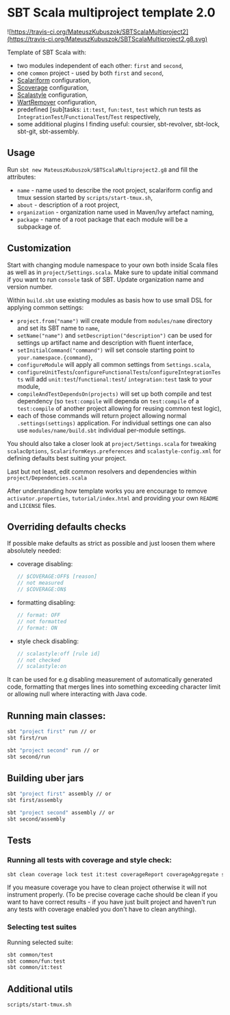 # SBT Scala multiproject template 2.0

![https://travis-ci.org/MateuszKubuszok/SBTScalaMultiproject2](https://travis-ci.org/MateuszKubuszok/SBTScalaMultiproject2.g8.svg)

Template of SBT Scala with:

 * two modules independent of each other: `first` and `second`,
 * one `common` project - used by both `first` and `second`,
 * [Scalariform](https://github.com/scala-ide/scalariform) configuration,
 * [Scoverage](https://github.com/scoverage/sbt-scoverage) configuration,
 * [Scalastyle](http://www.scalastyle.org/) configuration,
 * [WartRemover](http://www.wartremover.org/) configuration,
 * predefined [sub]tasks: `it:test`, `fun:test`, `test` which run tests as
   `IntegrationTest`/`FunctionalTest`/`Test` respectively,
 * some additional plugins I finding useful: coursier, sbt-revolver, sbt-lock, sbt-git, sbt-assembly.

## Usage

Run `sbt new MateuszKubuszok/SBTScalaMultiproject2.g8` and fill the attributes:
 
 * `name` - name used to describe the root project, scalariform config and tmux session started by `scripts/start-tmux.sh`,
 * `about` - description of a root project,
 * `organization` - organization name used in Maven/Ivy artefact naming,
 * `package` - name of a root package that each module will be a subpackage of.

## Customization

Start with changing module namespace to your own both inside Scala files as well as in `project/Settings.scala`. Make
sure to update initial command if you want to run `console` task of SBT. Update organization name and version number.

Within `build.sbt` use existing modules as basis how to use small DSL for applying common settings:

 * `project.from("name")` will create module from `modules/name` directory and set its SBT name to `name`,
 * `setName("name")` and `setDescription("description")` can be used for settings up artifact name and description with
   fluent interface,
 * `setInitialCommand("command")` will set console starting point to `your.namespace.{command}`,
 * `configureModule` will apply all common settings from `Settings.scala`,
 * `configureUnitTests`/`configureFunctionalTests`/`configureIntegrationTests` will add `unit:test`/`functional:test`/
   `integration:test` task to your module,
 * `compileAndTestDependsOn(projects)` will set up both compile and test dependency (so `test:compile` will dependa on
   `test:compile` of a `test:compile` of another project allowing for reusing common test logic),
 * each of those commands will return project allowing normal `.settings(settings)` application. For individual settings
   one can also use `modules/name/build.sbt` individual per-module settings.

You should also take a closer look at `project/Settings.scala` for tweaking `scalacOptions`,
`ScalariformKeys.preferences` and `scalastyle-config.xml` for defining defaults best suiting your project.

Last but not least, edit common resolvers and dependencies within `project/Dependencies.scala`

After understanding how template works you are encourage to remove `activator.properties`, `tutorial/index.html` and
providing your own `README` and `LICENSE` files.

## Overriding defaults checks

If possible make defaults as strict as possible and just loosen them where absolutely needed:

 * coverage disabling:

   ```scala
   // $COVERAGE:OFF$ [reason]
   // not measured 
   // $COVERAGE:ON$
   ```
 * formatting disabling:

   ```scala
   // format: OFF
   // not formatted
   // format: ON
   ```
 * style check disabling:

   ```scala
   // scalastyle:off [rule id]
   // not checked
   // scalastyle:on
   ```

It can be used for e.g disabling measurement of automatically generated code, formatting that merges lines into
something exceeding character limit or allowing null where interacting with Java code.

## Running main classes:

```bash
sbt "project first" run // or
sbt first/run

sbt "project second" run // or
sbt second/run
```

## Building uber jars

```bash
sbt "project first" assembly // or
sbt first/assembly

sbt "project second" assembly // or
sbt second/assembly
```

## Tests

### Running all tests with coverage and style check:

```bash
sbt clean coverage lock test it:test coverageReport coverageAggregate scalastyle
```

If you measure coverage you have to clean project otherwise it will not instrument properly. (To be precise coverage
cache should be clean if you want to have correct results - if you have just built project and haven't run any tests
with coverage enabled you don't have to clean anything).

### Selecting test suites

Running selected suite:

```bash
sbt common/test
sbt common/fun:test
sbt common/it:test
```

## Additional utils

`scripts/start-tmux.sh`
